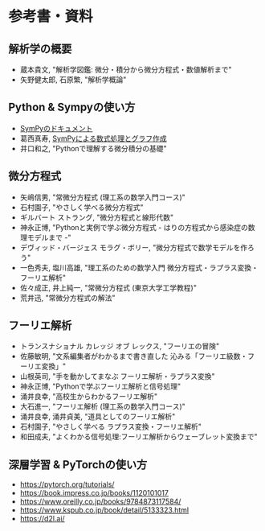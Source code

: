 # 参考書・資料

## 解析学の概要
- 蔵本貴文, "解析学図鑑: 微分・積分から微分方程式・数値解析まで"
- 矢野健太郎, 石原繁, "解析学概論"

## Python & Sympyの使い方
- [SymPyのドキュメント](https://docs.sympy.org/latest/index.html)
- 葛西真寿, [SymPyによる数式処理とグラフ作成](https://home.hirosaki-u.ac.jp/jupyter/sympy/)
- 井口和之, "Pythonで理解する微分積分の基礎"

## 微分方程式
- 矢嶋信男, "常微分方程式 (理工系の数学入門コース)"
- 石村園子, "やさしく学べる微分方程式"
- ギルバート ストラング, "微分方程式と線形代数"
- 神永正博, "Pythonと実例で学ぶ微分方程式 - はりの方程式から感染症の数理モデルまで -"
- デヴィッド・バージェス モラグ・ボリー, "微分方程式で数学モデルを作ろう"
- 一色秀夫, 塩川高雄, "理工系のための数学入門 微分方程式・ラプラス変換・フーリエ解析"
- 佐々成正, 井上純一, "常微分方程式 (東京大学工学教程)"
- 荒井迅, "常微分方程式の解法"

## フーリエ解析
- トランスナショナル カレッジ オブ レックス, "フーリエの冒険"
- 佐藤敏明, "文系編集者がわかるまで書き直した 沁みる「フーリエ級数・フーリエ変換」"
- 山根英司, "手を動かしてまなぶ フーリエ解析・ラプラス変換"
- 神永正博, "Pythonで学ぶフーリエ解析と信号処理"
- 涌井良幸, "高校生からわかるフーリエ解析"
- 大石進一, "フーリエ解析 (理工系の数学入門コース)"
- 涌井良幸, 涌井貞美, "道具としてのフーリエ解析"
- 石村園子, "やさしく学べる ラプラス変換・フーリエ解析"
- 和田成夫, "よくわかる信号処理:フーリエ解析からウェーブレット変換まで"

## 深層学習 & PyTorchの使い方
- https://pytorch.org/tutorials/
- https://book.impress.co.jp/books/1120101017
- https://www.oreilly.co.jp/books/9784873117584/
- https://www.kspub.co.jp/book/detail/5133323.html
- https://d2l.ai/